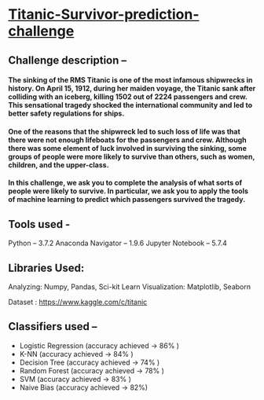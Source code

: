 # <u> Titanic-Survivor-prediction-challenge </u>
## Challenge description – 
#### The sinking of the RMS Titanic is one of the most infamous shipwrecks in history.  On April 15, 1912, during her maiden voyage, the Titanic sank after colliding with an iceberg, killing 1502 out of 2224 passengers and crew. This sensational tragedy shocked the international community and led to better safety regulations for ships.
#### One of the reasons that the shipwreck led to such loss of life was that there were not enough lifeboats for the passengers and crew. Although there was some element of luck involved in surviving the sinking, some groups of people were more likely to survive than others, such as women, children, and the upper-class.
#### In this challenge, we ask you to complete the analysis of what sorts of people were likely to survive. In particular, we ask you to apply the tools of machine learning to predict which passengers survived the tragedy.
## Tools used -
Python – 3.7.2
Anaconda Navigator – 1.9.6 
Jupyter Notebook – 5.7.4
## Libraries Used:
Analyzing: Numpy, Pandas, Sci-kit Learn
Visualization: Matplotlib, Seaborn

Dataset : https://www.kaggle.com/c/titanic

## Classifiers used – 
* Logistic Regression   (accuracy achieved -> 86% )
* K-NN                  (accuracy achieved -> 84% )
* Decision Tree         (accuracy achieved -> 74% )
* Random Forest         (accuracy achieved -> 78% )
* SVM                   (accuracy achieved -> 83% )
* Naive Bias            (accuracy achieved -> 82%)
